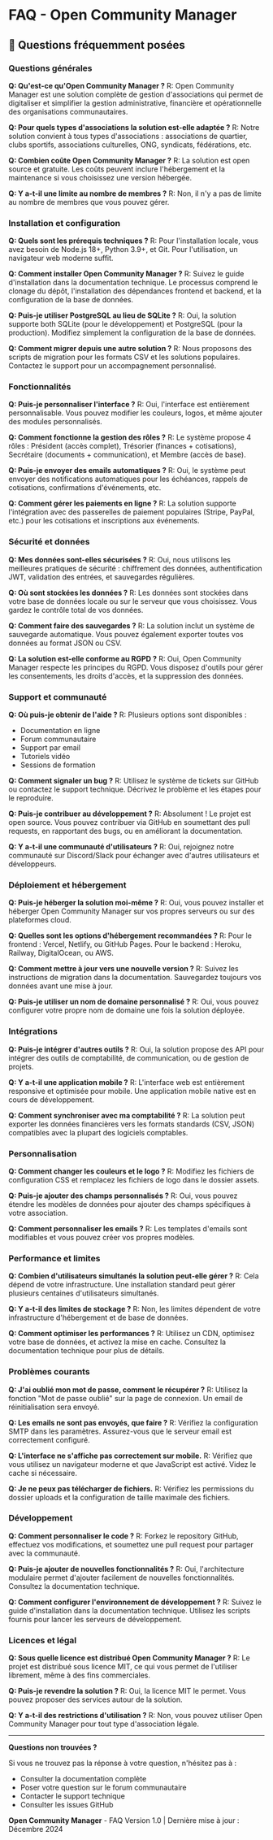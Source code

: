 # FAQ - Open Community Manager

## 🤔 Questions fréquemment posées

### Questions générales

**Q: Qu'est-ce qu'Open Community Manager ?**
R: Open Community Manager est une solution complète de gestion d'associations qui permet de digitaliser et simplifier la gestion administrative, financière et opérationnelle des organisations communautaires.

**Q: Pour quels types d'associations la solution est-elle adaptée ?**
R: Notre solution convient à tous types d'associations : associations de quartier, clubs sportifs, associations culturelles, ONG, syndicats, fédérations, etc.

**Q: Combien coûte Open Community Manager ?**
R: La solution est open source et gratuite. Les coûts peuvent inclure l'hébergement et la maintenance si vous choisissez une version hébergée.

**Q: Y a-t-il une limite au nombre de membres ?**
R: Non, il n'y a pas de limite au nombre de membres que vous pouvez gérer.

### Installation et configuration

**Q: Quels sont les prérequis techniques ?**
R: Pour l'installation locale, vous avez besoin de Node.js 18+, Python 3.9+, et Git. Pour l'utilisation, un navigateur web moderne suffit.

**Q: Comment installer Open Community Manager ?**
R: Suivez le guide d'installation dans la documentation technique. Le processus comprend le clonage du dépôt, l'installation des dépendances frontend et backend, et la configuration de la base de données.

**Q: Puis-je utiliser PostgreSQL au lieu de SQLite ?**
R: Oui, la solution supporte both SQLite (pour le développement) et PostgreSQL (pour la production). Modifiez simplement la configuration de la base de données.

**Q: Comment migrer depuis une autre solution ?**
R: Nous proposons des scripts de migration pour les formats CSV et les solutions populaires. Contactez le support pour un accompagnement personnalisé.

### Fonctionnalités

**Q: Puis-je personnaliser l'interface ?**
R: Oui, l'interface est entièrement personnalisable. Vous pouvez modifier les couleurs, logos, et même ajouter des modules personnalisés.

**Q: Comment fonctionne la gestion des rôles ?**
R: Le système propose 4 rôles : Président (accès complet), Trésorier (finances + cotisations), Secrétaire (documents + communication), et Membre (accès de base).

**Q: Puis-je envoyer des emails automatiques ?**
R: Oui, le système peut envoyer des notifications automatiques pour les échéances, rappels de cotisations, confirmations d'événements, etc.

**Q: Comment gérer les paiements en ligne ?**
R: La solution supporte l'intégration avec des passerelles de paiement populaires (Stripe, PayPal, etc.) pour les cotisations et inscriptions aux événements.

### Sécurité et données

**Q: Mes données sont-elles sécurisées ?**
R: Oui, nous utilisons les meilleures pratiques de sécurité : chiffrement des données, authentification JWT, validation des entrées, et sauvegardes régulières.

**Q: Où sont stockées les données ?**
R: Les données sont stockées dans votre base de données locale ou sur le serveur que vous choisissez. Vous gardez le contrôle total de vos données.

**Q: Comment faire des sauvegardes ?**
R: La solution inclut un système de sauvegarde automatique. Vous pouvez également exporter toutes vos données au format JSON ou CSV.

**Q: La solution est-elle conforme au RGPD ?**
R: Oui, Open Community Manager respecte les principes du RGPD. Vous disposez d'outils pour gérer les consentements, les droits d'accès, et la suppression des données.

### Support et communauté

**Q: Où puis-je obtenir de l'aide ?**
R: Plusieurs options sont disponibles :
- Documentation en ligne
- Forum communautaire
- Support par email
- Tutoriels vidéo
- Sessions de formation

**Q: Comment signaler un bug ?**
R: Utilisez le système de tickets sur GitHub ou contactez le support technique. Décrivez le problème et les étapes pour le reproduire.

**Q: Puis-je contribuer au développement ?**
R: Absolument ! Le projet est open source. Vous pouvez contribuer via GitHub en soumettant des pull requests, en rapportant des bugs, ou en améliorant la documentation.

**Q: Y a-t-il une communauté d'utilisateurs ?**
R: Oui, rejoignez notre communauté sur Discord/Slack pour échanger avec d'autres utilisateurs et développeurs.

### Déploiement et hébergement

**Q: Puis-je héberger la solution moi-même ?**
R: Oui, vous pouvez installer et héberger Open Community Manager sur vos propres serveurs ou sur des plateformes cloud.

**Q: Quelles sont les options d'hébergement recommandées ?**
R: Pour le frontend : Vercel, Netlify, ou GitHub Pages. Pour le backend : Heroku, Railway, DigitalOcean, ou AWS.

**Q: Comment mettre à jour vers une nouvelle version ?**
R: Suivez les instructions de migration dans la documentation. Sauvegardez toujours vos données avant une mise à jour.

**Q: Puis-je utiliser un nom de domaine personnalisé ?**
R: Oui, vous pouvez configurer votre propre nom de domaine une fois la solution déployée.

### Intégrations

**Q: Puis-je intégrer d'autres outils ?**
R: Oui, la solution propose des API pour intégrer des outils de comptabilité, de communication, ou de gestion de projets.

**Q: Y a-t-il une application mobile ?**
R: L'interface web est entièrement responsive et optimisée pour mobile. Une application mobile native est en cours de développement.

**Q: Comment synchroniser avec ma comptabilité ?**
R: La solution peut exporter les données financières vers les formats standards (CSV, JSON) compatibles avec la plupart des logiciels comptables.

### Personnalisation

**Q: Comment changer les couleurs et le logo ?**
R: Modifiez les fichiers de configuration CSS et remplacez les fichiers de logo dans le dossier assets.

**Q: Puis-je ajouter des champs personnalisés ?**
R: Oui, vous pouvez étendre les modèles de données pour ajouter des champs spécifiques à votre association.

**Q: Comment personnaliser les emails ?**
R: Les templates d'emails sont modifiables et vous pouvez créer vos propres modèles.

### Performance et limites

**Q: Combien d'utilisateurs simultanés la solution peut-elle gérer ?**
R: Cela dépend de votre infrastructure. Une installation standard peut gérer plusieurs centaines d'utilisateurs simultanés.

**Q: Y a-t-il des limites de stockage ?**
R: Non, les limites dépendent de votre infrastructure d'hébergement et de base de données.

**Q: Comment optimiser les performances ?**
R: Utilisez un CDN, optimisez votre base de données, et activez la mise en cache. Consultez la documentation technique pour plus de détails.

### Problèmes courants

**Q: J'ai oublié mon mot de passe, comment le récupérer ?**
R: Utilisez la fonction "Mot de passe oublié" sur la page de connexion. Un email de réinitialisation sera envoyé.

**Q: Les emails ne sont pas envoyés, que faire ?**
R: Vérifiez la configuration SMTP dans les paramètres. Assurez-vous que le serveur email est correctement configuré.

**Q: L'interface ne s'affiche pas correctement sur mobile.**
R: Vérifiez que vous utilisez un navigateur moderne et que JavaScript est activé. Videz le cache si nécessaire.

**Q: Je ne peux pas télécharger de fichiers.**
R: Vérifiez les permissions du dossier uploads et la configuration de taille maximale des fichiers.

### Développement

**Q: Comment personnaliser le code ?**
R: Forkez le repository GitHub, effectuez vos modifications, et soumettez une pull request pour partager avec la communauté.

**Q: Puis-je ajouter de nouvelles fonctionnalités ?**
R: Oui, l'architecture modulaire permet d'ajouter facilement de nouvelles fonctionnalités. Consultez la documentation technique.

**Q: Comment configurer l'environnement de développement ?**
R: Suivez le guide d'installation dans la documentation technique. Utilisez les scripts fournis pour lancer les serveurs de développement.

### Licences et légal

**Q: Sous quelle licence est distribué Open Community Manager ?**
R: Le projet est distribué sous licence MIT, ce qui vous permet de l'utiliser librement, même à des fins commerciales.

**Q: Puis-je revendre la solution ?**
R: Oui, la licence MIT le permet. Vous pouvez proposer des services autour de la solution.

**Q: Y a-t-il des restrictions d'utilisation ?**
R: Non, vous pouvez utiliser Open Community Manager pour tout type d'association légale.

---

**Questions non trouvées ?**

Si vous ne trouvez pas la réponse à votre question, n'hésitez pas à :
- Consulter la documentation complète
- Poser votre question sur le forum communautaire
- Contacter le support technique
- Consulter les issues GitHub

**Open Community Manager** - FAQ
Version 1.0 | Dernière mise à jour : Décembre 2024
